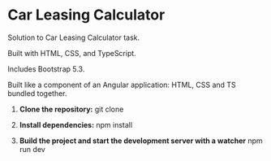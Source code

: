# Car Leasing Calculator

Solution to Car Leasing Calculator task.

Built with HTML, CSS, and TypeScript.

Includes Bootstrap 5.3.

Built like a component of an Angular application: HTML, CSS and TS bundled together.

1. **Clone the repository:**
    git clone [<repository-url>](https://github.com/Teodor4745/car-leasing-calculator.git)

2. **Install dependencies:**
    npm install

3. **Build the project and start the development server with a watcher**
    npm run dev